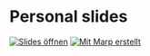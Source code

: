 # Personal slides
[![Slides öffnen](https://custom-icon-badges.demolab.com/badge/Slides_öffnen-121212?style=for-the-badge&logo=github&logoColor=ce93d8)](https://fr-bl.github.io/slides)
[![Mit Marp erstellt](https://custom-icon-badges.demolab.com/badge/Mit_Marp_erstellt-121212?style=for-the-badge&logo=marp-logo)](https://marp.app)